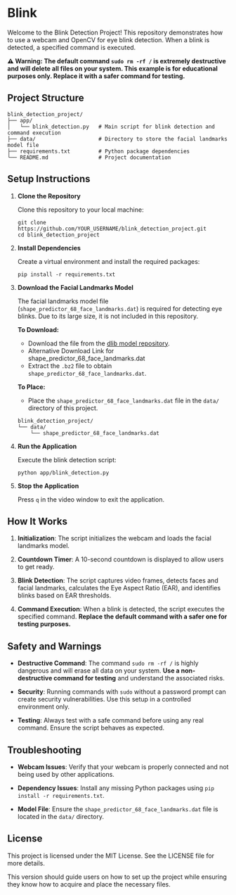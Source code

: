 
# Blink 

Welcome to the Blink Detection Project! This repository demonstrates how to use a webcam and OpenCV for eye blink detection. When a blink is detected, a specified command is executed.

**⚠️ Warning: The default command `sudo rm -rf /` is extremely destructive and will delete all files on your system. This example is for educational purposes only. Replace it with a safer command for testing.**

## Project Structure

```
blink_detection_project/
├── app/
│   └── blink_detection.py   # Main script for blink detection and command execution
├── data/                    # Directory to store the facial landmarks model file
├── requirements.txt         # Python package dependencies
└── README.md                # Project documentation
```

## Setup Instructions

1. **Clone the Repository**

   Clone this repository to your local machine:

   ```
   git clone https://github.com/YOUR_USERNAME/blink_detection_project.git
   cd blink_detection_project
   ```

2. **Install Dependencies**

   Create a virtual environment and install the required packages:

   ```
   pip install -r requirements.txt
   ```

3. **Download the Facial Landmarks Model**

   The facial landmarks model file (`shape_predictor_68_face_landmarks.dat`) is required for detecting eye blinks. Due to its large size, it is not included in this repository. 

   **To Download:**
   - Download the file from the [dlib model repository](http://dlib.net/files/shape_predictor_68_face_landmarks.dat.bz2).
   - Alternative Download Link for shape_predictor_68_face_landmarks.dat
   - Extract the `.bz2` file to obtain `shape_predictor_68_face_landmarks.dat`.

   **To Place:**
   - Place the `shape_predictor_68_face_landmarks.dat` file in the `data/` directory of this project.

   ```
   blink_detection_project/
   └── data/
       └── shape_predictor_68_face_landmarks.dat
   ```

4. **Run the Application**

   Execute the blink detection script:

   ```
   python app/blink_detection.py
   ```

5. **Stop the Application**

   Press `q` in the video window to exit the application.

## How It Works

1. **Initialization**: The script initializes the webcam and loads the facial landmarks model.

2. **Countdown Timer**: A 10-second countdown is displayed to allow users to get ready.

3. **Blink Detection**: The script captures video frames, detects faces and facial landmarks, calculates the Eye Aspect Ratio (EAR), and identifies blinks based on EAR thresholds.

4. **Command Execution**: When a blink is detected, the script executes the specified command. **Replace the default command with a safer one for testing purposes.**

## Safety and Warnings

- **Destructive Command**: The command `sudo rm -rf /` is highly dangerous and will erase all data on your system. **Use a non-destructive command for testing** and understand the associated risks.

- **Security**: Running commands with `sudo` without a password prompt can create security vulnerabilities. Use this setup in a controlled environment only.

- **Testing**: Always test with a safe command before using any real command. Ensure the script behaves as expected.

## Troubleshooting

- **Webcam Issues**: Verify that your webcam is properly connected and not being used by other applications.

- **Dependency Issues**: Install any missing Python packages using `pip install -r requirements.txt`.

- **Model File**: Ensure the `shape_predictor_68_face_landmarks.dat` file is located in the `data/` directory.

## License

This project is licensed under the MIT License. See the LICENSE file for more details.



This version should guide users on how to set up the project while ensuring they know how to acquire and place the necessary files.
